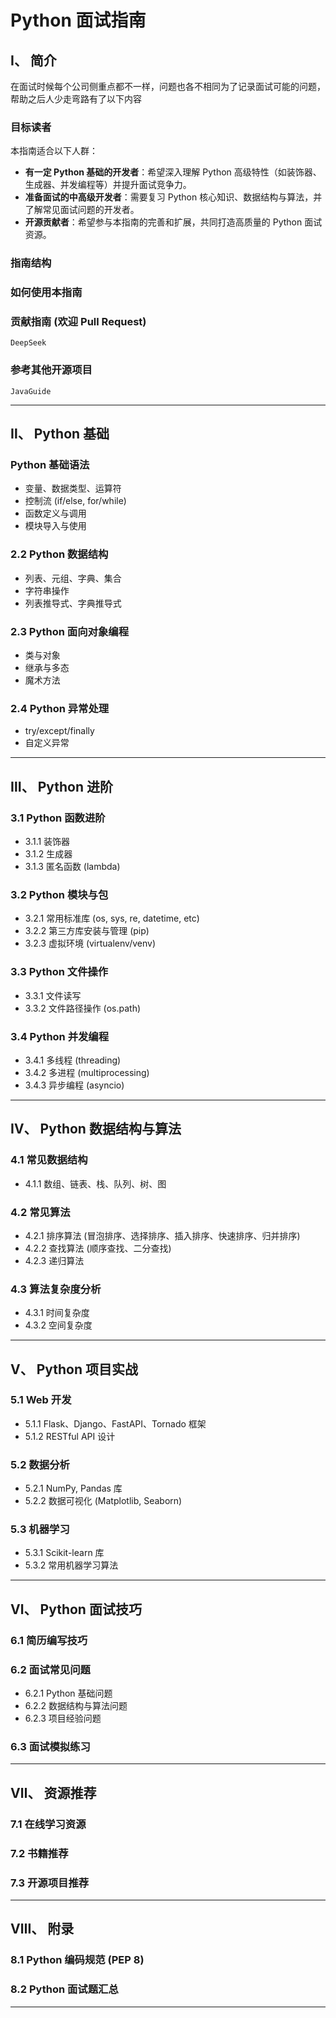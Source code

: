 # Python 面试指南

## Ⅰ、 简介

在面试时候每个公司侧重点都不一样，问题也各不相同为了记录面试可能的问题，帮助之后人少走弯路有了以下内容

### 目标读者
本指南适合以下人群：
- **有一定 Python 基础的开发者**：希望深入理解 Python 高级特性（如装饰器、生成器、并发编程等）并提升面试竞争力。
- **准备面试的中高级开发者**：需要复习 Python 核心知识、数据结构与算法，并了解常见面试问题的开发者。
- **开源贡献者**：希望参与本指南的完善和扩展，共同打造高质量的 Python 面试资源。

### 指南结构


### 如何使用本指南


### 贡献指南 (欢迎 Pull Request)
    DeepSeek

###  参考其他开源项目
    JavaGuide

---

## Ⅱ、 Python 基础

### Python 基础语法
- 变量、数据类型、运算符
- 控制流 (if/else, for/while)
- 函数定义与调用
- 模块导入与使用

### 2.2 Python 数据结构
- 列表、元组、字典、集合
- 字符串操作
- 列表推导式、字典推导式

### 2.3 Python 面向对象编程
- 类与对象
- 继承与多态
- 魔术方法

### 2.4 Python 异常处理
- try/except/finally
- 自定义异常

---

## Ⅲ、 Python 进阶

### 3.1 Python 函数进阶
- 3.1.1 装饰器
- 3.1.2 生成器
- 3.1.3 匿名函数 (lambda)

### 3.2 Python 模块与包
- 3.2.1 常用标准库 (os, sys, re, datetime, etc)
- 3.2.2 第三方库安装与管理 (pip)
- 3.2.3 虚拟环境 (virtualenv/venv)

### 3.3 Python 文件操作
- 3.3.1 文件读写
- 3.3.2 文件路径操作 (os.path)

### 3.4 Python 并发编程
- 3.4.1 多线程 (threading)
- 3.4.2 多进程 (multiprocessing)
- 3.4.3 异步编程 (asyncio)

---

## Ⅳ、 Python 数据结构与算法

### 4.1 常见数据结构
- 4.1.1 数组、链表、栈、队列、树、图

### 4.2 常见算法
- 4.2.1 排序算法 (冒泡排序、选择排序、插入排序、快速排序、归并排序)
- 4.2.2 查找算法 (顺序查找、二分查找)
- 4.2.3 递归算法

### 4.3 算法复杂度分析
- 4.3.1 时间复杂度
- 4.3.2 空间复杂度

---

## Ⅴ、 Python 项目实战

### 5.1 Web 开发
- 5.1.1 Flask、Django、FastAPI、Tornado 框架
- 5.1.2 RESTful API 设计

### 5.2 数据分析
- 5.2.1 NumPy, Pandas 库
- 5.2.2 数据可视化 (Matplotlib, Seaborn)

### 5.3 机器学习
- 5.3.1 Scikit-learn 库
- 5.3.2 常用机器学习算法

---

## Ⅵ、 Python 面试技巧

### 6.1 简历编写技巧

### 6.2 面试常见问题
- 6.2.1 Python 基础问题
- 6.2.2 数据结构与算法问题
- 6.2.3 项目经验问题

### 6.3 面试模拟练习

---

## Ⅶ、 资源推荐

### 7.1 在线学习资源

### 7.2 书籍推荐

### 7.3 开源项目推荐

---

## Ⅷ、 附录

### 8.1 Python 编码规范 (PEP 8)

### 8.2 Python 面试题汇总

---

